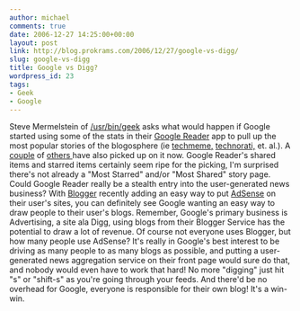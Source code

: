 ```yaml
---
author: michael
comments: true
date: 2006-12-27 14:25:00+00:00
layout: post
link: http://blog.prokrams.com/2006/12/27/google-vs-digg/
slug: google-vs-digg
title: Google vs Digg?
wordpress_id: 23
tags:
- Geek
- Google
---
```


Steve Mermelstein of [/usr/bin/geek](http://www.usrbingeek.com/) asks what would happen if Google started using some of the stats in their [Google Reader](http://reader.google.com/) app to pull up the most popular stories of the blogosphere (ie [techmeme,](http://www.techmeme.com/) [technorati,](http://www.technorati.com/) et. al.).  A [couple](http://www.micropersuasion.com/2006/12/google_reader_a.html) of [others ](http://scobleizer.com/2006/12/27/google-reader-the-next-digg/)have also picked up on it now.  Google Reader's shared items and starred items certainly seem ripe for the picking, I'm surprised there's not already a "Most Starred" and/or "Most Shared" story page.  Could Google Reader really be a stealth entry into the user-generated news business?  With [Blogger](http://www.blogger.com/) recently adding an easy way to put [AdSense](http://adsense.google.com/) on their user's sites, you can definitely see Google wanting an easy way to draw people to their user's blogs.  Remember, Google's primary business is Advertising, a site ala Digg, using blogs from their Blogger Service has the potential to draw a lot of revenue.  Of course not everyone uses Blogger, but how many people use AdSense?  It's really in Google's best interest to be driving as many people to as many blogs as possible, and putting a user-generated news aggregation service on their front page would sure do that, and nobody would even have to work that hard!  No more "digging" just hit "s" or "shift-s" as you're going through your feeds.  And there'd be no overhead for Google, everyone is responsible for their own blog!  It's a win-win.  

